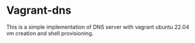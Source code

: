 # Vagrant-dns

This is a simple implementation of DNS server with vagrant ubuntu 22.04 vm creation and shell provisioning.

